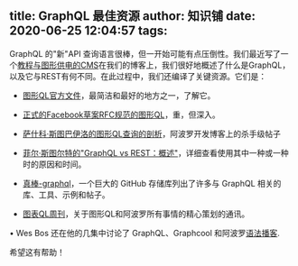 
title: GraphQL 最佳资源
author: 知识铺
date: 2020-06-25 12:04:57
tags:
---
   <font _mstmutation="1" _msthash="242749" _msttexthash="316752540">GraphQL 的"新"API 查询语言很棒，但一开始可能有点压倒性。我们最近写了一个</font>[教程与图形供电的CMS](https://zshipu.com/t?url=https://snipcart.com/blog/graphql-based-cms-tutorial-integration-with-graphcms-nodejs-and-apollo "snipcart.com")在我们的博客上，我们很好地概述了什么是GraphQL，以及它与REST有何不同。在此过程中，我们还编译了关键资源。它们是：

+ [图形QL官方文件](https://zshipu.com/t?url=http://graphql.org/learn/ "graphql.org")，最简洁和最好的地方之一，了解它。

+ [正式的Facebook草案RFC规范的图形QL](https://zshipu.com/t?url=https://facebook.github.io/graphql/ "facebook.github.io")，重，但深入。

+ [萨什科·斯图巴伊洛的图形QL查询的剖析](https://zshipu.com/t?url=https://dev-blog.apollodata.com/the-anatomy-of-a-graphql-query-6dffa9e9e747 "dev-blog.apollodata.com")，阿波罗开发博客上的杀手级帖子

+ [菲尔·斯图尔特的"GraphQL vs REST：概述"](https://zshipu.com/t?url=https://philsturgeon.uk/api/2017/01/24/graphql-vs-rest-overview/ "philsturgeon.uk")，详细查看使用其中一种或一种时的原因和时间。

+ [真棒-graphql](https://zshipu.com/t?url=https://github.com/chentsulin/awesome-graphql "github.com")，一个巨大的 GitHub 存储库列出了许多与 GraphQL 相关的库、工具、示例和帖子。

+ [图表QL周刊](https://zshipu.com/t?url=https://graphqlweekly.com/ "graphqlweekly.com")，关于图形QL和阿波罗所有事情的精心策划的通讯。

• Wes Bos 还在他的几集中讨论了 GraphQL、Graphcool 和阿波罗[语法播客](https://zshipu.com/t?url=https://syntax.fm/ "syntax.fm").

希望这有帮助！
